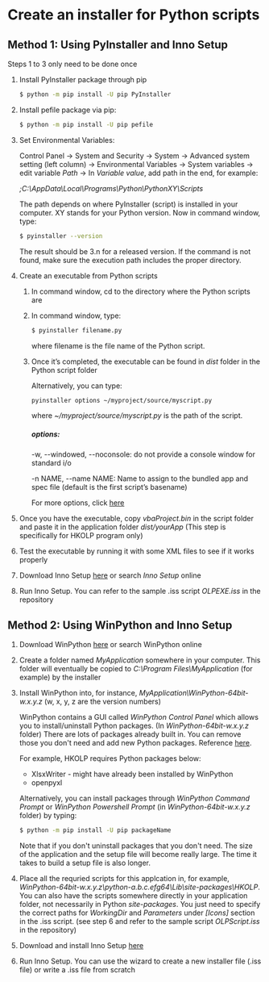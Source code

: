 #  Create an installer for Python scripts 
## Method 1: Using PyInstaller and Inno Setup
Steps 1 to 3 only need to be done once

1. Install PyInstaller package through pip

    ```sh
    $ python -m pip install -U pip PyInstaller
    ```
2. Install pefile package via pip:

    ```sh
	$ python -m pip install -U pip pefile
    ```
3. Set Environmental Variables:

	Control Panel -> System and Security -> System -> Advanced system setting (left column) -> Environmental Variables -> System variables -> edit variable *Path* -> In *Variable value*, add path in the end, for example:
	
	*;C:\AppData\Local\Programs\Python\PythonXY\Scripts*
	
    The path depends on where PyInstaller (script) is installed in your computer. XY stands for your Python version.
    Now in command window, type:
    ```sh
	$ pyinstaller --version
    ```
    The result should be 3.n for a released version. If the command is not found, make sure the execution path includes the proper directory.

4. Create an executable from Python scripts
	1. In command window, cd to the directory where the Python scripts are
	2. In command window, type:
	
		```sh
		$ pyinstaller filename.py
		```
		where filename is the file name of the Python script.
	3. Once it’s completed, the executable can be found in *dist* folder in the Python script folder
    
		Alternatively, you can type: 
		```sh
		pyinstaller options ~/myproject/source/myscript.py
		```
		where *~/myproject/source/myscript.py* is the path of the script.

		##### options: 
		-w, --windowed, --noconsole: do not provide a console window for standard i/o

		-n NAME, --name NAME: Name to assign to the bundled app and spec file (default is the first script’s basename)

		For more options, click [here](https://pythonhosted.org/PyInstaller/usage.html#capturing-windows-version-data)

5. Once you have the executable, copy *vbaProject.bin* in the script folder and paste it in the application folder *dist/yourApp* (This step is specifically for HKOLP program only)
6. Test the executable by running it with some XML files to see if it works properly
7. Download Inno Setup [here](http://www.jrsoftware.org/isinfo.php) or search *Inno Setup* online
8. Run Inno Setup. You can refer to the sample .iss script *OLPEXE.iss* in the repository 

## Method 2: Using WinPython and Inno Setup
1. Download WinPython [here](https://sourceforge.net/projects/winpython/) or search WinPython online
2. Create a folder named *MyApplication* somewhere in your computer. This folder will eventually be copied to *C:\Program Files\MyApplication* (for example) by the installer
3. Install WinPython into, for instance, *MyApplication\WinPython-64bit-w.x.y.z* (w, x, y, z are the version numbers)

    WinPython contains a GUI called *WinPython Control Panel* which allows you to install/uninstall Python packages. (In *WinPython-64bit-w.x.y.z* folder) There are lots of packages already built in. You can remove those you don't need and add new Python packages. Reference [here](http://cyrille.rossant.net/create-a-standalone-windows-installer-for-your-python-application/).
    
    For example, HKOLP requires Python packages below:
    * XlsxWriter - might have already been installed by WinPython
    * openpyxl

    Alternatively, you can install packages through *WinPython Command Prompt* or *WinPython Powershell Prompt* (in *WinPython-64bit-w.x.y.z* folder) by typing:
    ```sh
	$ python -m pip install -U pip packageName
    ```

    Note that if you don't uninstall packages that you don't need. The size of the application and the setup file will become really large. The time it takes to build a setup file is also longer.
4. Place all the requried scripts for this applcation in, for example, *WinPython-64bit-w.x.y.z\python-a.b.c.efg64\Lib\site-packages\HKOLP*. You can also have the scripts somewhere directly in your application folder, not necessarily in Python *site-packages*. You just need to specify the correct paths for *WorkingDir* and *Parameters* under *[Icons]* section in the .iss script. (see step 6 and refer to the sample script *OLPScript.iss* in the repository)
5. Download and install Inno Setup [here](http://www.jrsoftware.org/isinfo.php)
6. Run Inno Setup. You can use the wizard to create a new installer file (.iss file) or write a .iss file from scratch 

